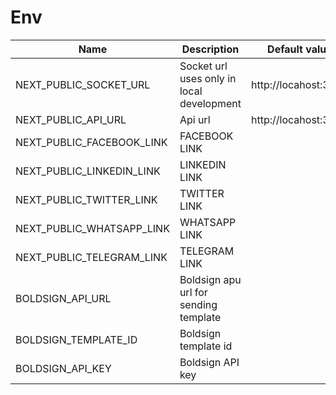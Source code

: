 # Env

| Name                      | Description                               | Default value        |
| ------------------------- | ----------------------------------------- | -------------------- |
| NEXT_PUBLIC_SOCKET_URL    | Socket url uses only in local development | http://locahost:3001 |
| NEXT_PUBLIC_API_URL       | Api url                                   | http://locahost:3000 |
| NEXT_PUBLIC_FACEBOOK_LINK | FACEBOOK LINK                             |                      |
| NEXT_PUBLIC_LINKEDIN_LINK | LINKEDIN LINK                             |                      |
| NEXT_PUBLIC_TWITTER_LINK  | TWITTER LINK                              |                      |
| NEXT_PUBLIC_WHATSAPP_LINK | WHATSAPP LINK                             |                      |
| NEXT_PUBLIC_TELEGRAM_LINK | TELEGRAM LINK                             |                      |
| BOLDSIGN_API_URL          | Boldsign apu url for sending template     |                      |
| BOLDSIGN_TEMPLATE_ID      | Boldsign template id                      |                      |
| BOLDSIGN_API_KEY          | Boldsign API key                          |                      |
